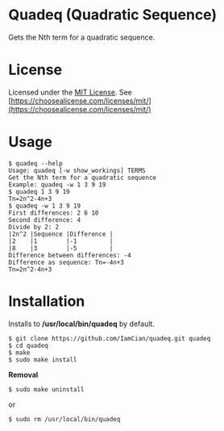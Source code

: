 # Quadeq (Quadratic Sequence)
Gets the Nth term for a quadratic sequence.

# License
Licensed under the [MIT License](https://github.com/IamCian/quadeq/blob/master/LICENSE).
See [https://choosealicense.com/licenses/mit/](https://choosealicense.com/licenses/mit/)

# Usage
```console
$ quadeq --help
Usage: quadeq [-w show_workings] TERMS
Get the Nth term for a quadratic sequence
Example: quadeq -w 1 3 9 19
$ quadeq 1 3 9 19
Tn=2n^2-4n+3
$ quadeq -w 1 3 9 19
First differences: 2 6 10
Second difference: 4
Divide by 2: 2
|2n^2 |Sequence |Difference |
|2    |1        |-1         |
|8    |3        |-5         |
Difference between differences: -4
Difference as sequence: Tn=-4n+3
Tn=2n^2-4n+3
```

# Installation
Installs to __/usr/local/bin/quadeq__ by default.
```console
$ git clone https://github.com/IamCian/quadeq.git quadeq
$ cd quadeq
$ make
$ sudo make install
```
**Removal**
```console
$ sudo make uninstall
```
or
```console
$ sudo rm /usr/local/bin/quadeq
```
